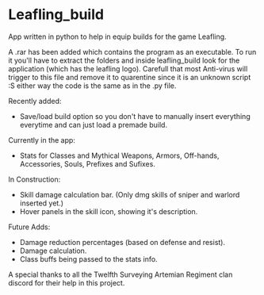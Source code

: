 # Leafling_build
App written in python to help in equip builds for the game Leafling. 

A .rar has been added which contains the program as an executable. To run it you'll have to extract the folders and inside leafling_build look for the application (which has the leafling logo). Carefull that most Anti-virus will trigger to this file and remove it to quarentine since it is an unknown script :S either way the code is the same as in the .py file.


Recently added: 
  - Save/load build option so you don't have to manually insert everything everytime and can just load a premade build.

Currently in the app:
  - Stats for Classes and Mythical Weapons, Armors, Off-hands, Accessories, Souls, Prefixes and Sufixes.

In Construction: 
  - Skill damage calculation bar. (Only dmg skills of sniper and warlord inserted yet.) 
  - Hover panels in the skill icon, showing it's description.

Future Adds:
  - Damage reduction percentages (based on defense and resist). 
  - Damage calculation. 
  - Class buffs being passed to the stats info.


A special thanks to all the Twelfth Surveying Artemian Regiment clan discord for their help in this project.
